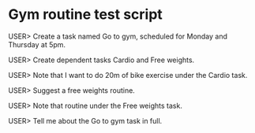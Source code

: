 # Gym routine test script

USER> Create a task named Go to gym, scheduled for Monday and Thursday at 5pm.

USER> Create dependent tasks Cardio and Free weights.

USER> Note that I want to do 20m of bike exercise under the Cardio task.

USER> Suggest a free weights routine.

USER> Note that routine under the Free weights task.

USER> Tell me about the Go to gym task in full.

